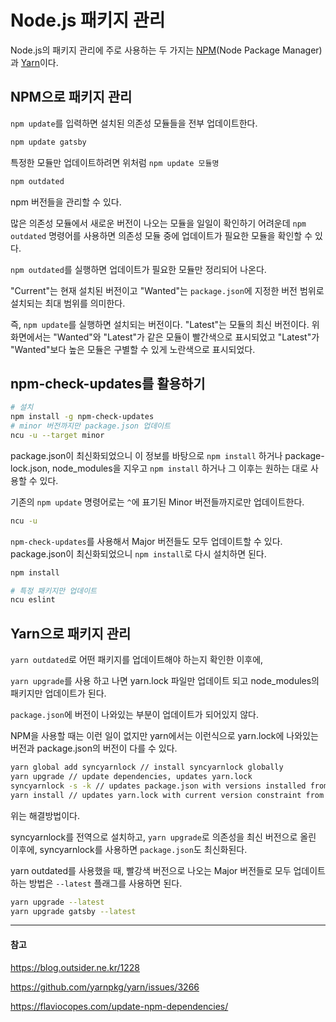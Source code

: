 # Node.js 패키지 관리

Node.js의 패키지 관리에 주로 사용하는 두 가지는 [NPM](https://www.npmjs.com/)(Node Package Manager)과 [Yarn](https://classic.yarnpkg.com/en/)이다.

## NPM으로 패키지 관리

`npm update`를 입력하면 설치된 의존성 모듈들을 전부 업데이트한다.

```sh
npm update gatsby
```

특정한 모듈만 업데이트하려면 위처럼 `npm update 모듈명`

```sh
npm outdated
```

npm 버전들을 관리할 수 있다.

많은 의존성 모듈에서 새로운 버전이 나오는 모듈을 일일이 확인하기 어려운데 `npm outdated` 명령어를 사용하면 의존성 모듈 중에 업데이트가 필요한 모듈을 확인할 수 있다.

`npm outdated`를 실행하면 업데이트가 필요한 모듈만 정리되어 나온다.

"Current"는 현재 설치된 버전이고 "Wanted"는 `package.json`에 지정한 버전 범위로 설치되는 최대 범위를 의미한다.

즉, `npm update`를 실행하면 설치되는 버전이다. "Latest"는 모듈의 최신 버전이다. 위 화면에서는 "Wanted"와 "Latest"가 같은 모듈이 빨간색으로 표시되었고 "Latest"가 "Wanted"보다 높은 모듈은 구별할 수 있게 노란색으로 표시되었다.

## npm-check-updates를 활용하기

```sh
# 설치
npm install -g npm-check-updates
# minor 버전까지만 package.json 업데이트
ncu -u --target minor
```

package.json이 최신화되었으니 이 정보를 바탕으로 `npm install` 하거나 package-lock.json, node_modules을 지우고 `npm install` 하거나 그 이후는 원하는 대로 사용할 수 있다.

기존의 `npm update` 명령어로는 `^`에 표기된 Minor 버전들까지로만 업데이트한다.

```sh
ncu -u
```

`npm-check-updates`를 사용해서 Major 버전들도 모두 업데이트할 수 있다. package.json이 최신화되었으니 `npm install`로 다시 설치하면 된다.

```sh
npm install
```

```sh
# 특정 패키지만 업데이트
ncu eslint
```

## Yarn으로 패키지 관리

`yarn outdated`로 어떤 패키지를 업데이트해야 하는지 확인한 이후에,

`yarn upgrade`를 사용 하고 나면 yarn.lock 파일만 업데이트 되고 node_modules의 패키지만 업데이트가 된다.

`package.json`에 버전이 나와있는 부분이 업데이트가 되어있지 않다.

NPM을 사용할 때는 이런 일이 없지만 yarn에서는 이런식으로 yarn.lock에 나와있는 버전과 package.json의 버전이 다를 수 있다.

```sh
yarn global add syncyarnlock // install syncyarnlock globally
yarn upgrade // update dependencies, updates yarn.lock
syncyarnlock -s -k // updates package.json with versions installed from yarn.lock
yarn install // updates yarn.lock with current version constraint from package.json
```

위는 해결방법이다.

syncyarnlock를 전역으로 설치하고, `yarn upgrade`로 의존성을 최신 버전으로 올린 이후에, syncyarnlock를 사용하면 `package.json`도 최신화된다.

yarn outdated를 사용했을 때, 빨강색 버전으로 나오는 Major 버전들로 모두 업데이트 하는 방법은 `--latest` 플래그를 사용하면 된다.

```sh
yarn upgrade --latest
yarn upgrade gatsby --latest
```

---
#### 참고

https://blog.outsider.ne.kr/1228

https://github.com/yarnpkg/yarn/issues/3266

https://flaviocopes.com/update-npm-dependencies/
